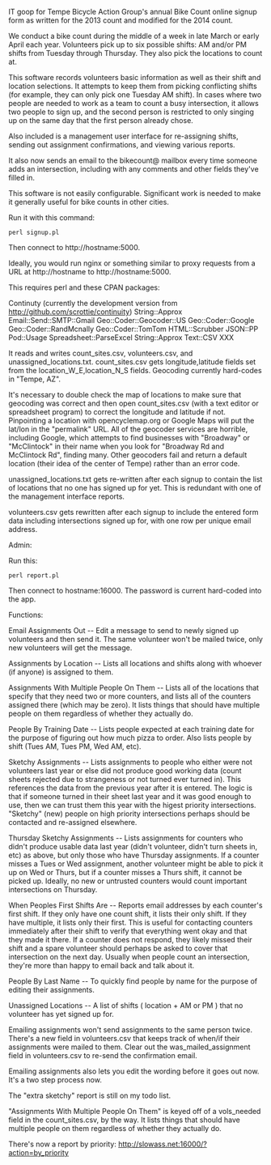 IT goop for Tempe Bicycle Action Group's annual Bike Count online signup form
as written for the 2013 count and modified for the 2014 count.

We conduct a bike count during the middle of a week in late March or early April
each year.  Volunteers pick up to six possible shifts:  AM and/or PM shifts
from Tuesday through Thursday.  They also pick the locations to count at.

This software records volunteers basic information as well as their shift
and location selections.  It attempts to keep them from picking conflicting
shifts (for example, they can only pick one Tuesday AM shift).  In cases where
two people are needed to work as a team to count a busy intersection, it
allows two people to sign up, and the second person is restricted to only
singing up on the same day that the first person already chose.

Also included is a management user interface for re-assigning shifts,
sending out assignment confirmations, and viewing various reports.

It also now sends an email to the bikecount@ mailbox every time someone adds
an intersection, including with any comments and other fields they've filled
in.

This software is not easily configurable.  Significant work is needed to
make it generally useful for bike counts in other cities.

Run it with this command:

    perl signup.pl 

Then connect to http://hostname:5000.

Ideally, you would run nginx or something similar to proxy requests from a URL at 
http://hostname to http://hostname:5000.

This requires perl and these CPAN packages:

Continuty  (currently the development version from http://github.com/scrottie/continuity)
String::Approx
Email::Send::SMTP::Gmail
Geo::Coder::Geocoder::US
Geo::Coder::Google
Geo::Coder::RandMcnally
Geo::Coder::TomTom
HTML::Scrubber
JSON::PP
Pod::Usage
Spreadsheet::ParseExcel
String::Approx
Text::CSV
XXX

It reads and writes count_sites.csv, volunteers.csv, and unassigned_locations.txt.
count_sites.csv gets longitude,latitude fields set from the location_W_E,location_N_S fields.
Geocoding currently hard-codes in "Tempe, AZ".

It's necessary to double check the map of locations to make sure that geocoding was correct
and then open count_sites.csv (with a text editor or spreadsheet program) to correct the
longitude and latitude if not.  Pinpointing a location with opencyclemap.org or Google
Maps will put the lat/lon in the "permalink" URL.  All of the geocoder services are
horrible, including Google, which attempts to find businesses with "Broadway" or
"McClintock" in their name when you look for "Broadway Rd and McClintock Rd", finding
many.  Other geocoders fail and return a default location (their idea of the center of
Tempe) rather than an error code.

unassigned_locations.txt gets re-written after each signup to contain the list of locations
that no one has signed up for yet.  This is redundant with one of the management interface
reports.

volunteers.csv gets rewritten after each signup to include the entered form data including
intersections signed up for, with one row per unique email address.

Admin:

Run this:

    perl report.pl

Then connect to hostname:16000.  The password is current hard-coded into the app.

Functions:

Email Assignments Out -- Edit a message to send to newly signed up volunteers and then send it.
The same volunteer won't be mailed twice, only new volunteers will get the message.

Assignments by Location -- Lists all locations and shifts along with whoever (if anyone)
is assigned to them.

Assignments With Multiple People On Them -- Lists all of the locations that specify that
they need two or more counters, and lists all of the counters assigned there (which may
be zero).  It lists things that should have multiple people on them regardless of whether
they actually do.

People By Training Date -- Lists people expected at each training date for the purpose of
figuring out how much pizza to order.  Also lists people by shift (Tues AM, Tues PM, Wed AM,
etc).

Sketchy Assignments -- Lists assignments to people who either were not volunteers last year or
else did not produce good working data (count sheets rejected due to strangeness or not turned
ever turned in).  This references the data from the previous year after it is entered.  The
logic is that if someone turned in their sheet last year and it was good enough to use, then
we can trust them this year with the higest priority intersections.  "Sketchy" (new) people
on high priority intersections perhaps should be contacted and re-assigned elsewhere.

Thursday Sketchy Assignments -- Lists assignments for counters who didn't produce usable data
last year (didn't volunteer, didn't turn sheets in, etc) as above, but only those who have
Thursday assignments.  If a counter misses a Tues or Wed assignment, another volunteer might
be able to pick it up on Wed or Thurs, but if a counter misses a Thurs shift, it cannot be
picked up.  Ideally, no new or untrusted counters would count important intersections on
Thursday.

When Peoples First Shifts Are -- Reports email addresses by each counter's first shift.
If they only have one count shift, it lists their only shift.  If they have multiple, it
lists only their first.  This is useful for contacting counters immediately after their
shift to verify that everything went okay and that they made it there.  If a counter does
not respond, they likely missed their shift and a spare volunteer should perhaps be
asked to cover that intersection on the next day.  Usually when people count an intersection,
they're more than happy to email back and talk about it.

People By Last Name -- To quickly find people by name for the purpose of
editing their assignments.

Unassigned Locations -- A list of shifts ( location + AM or PM ) that no volunteer has yet
signed up for.

Emailing assignments won't send assignments to the same person twice.  There's
a new field in volunteers.csv that keeps track of when/if their assignments
were mailed to them.  Clear out the was_mailed_assignment field in volunteers.csv
to re-send the confirmation email.

Emailing assignments also lets you edit the wording before it goes out now. 
It's a two step process now.

The "extra sketchy" report is still on my todo list.

"Assignments With Multiple People On Them" is keyed off of a vols_needed field
in the count_sites.csv, by the way.  It lists things that should have multiple
people on them regardless of whether they actually do.

There's now a report by priority: 
http://slowass.net:16000/?action=by_priority
